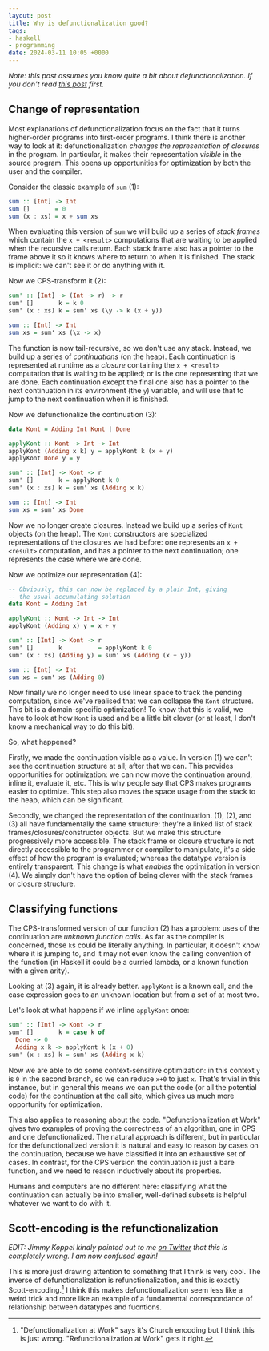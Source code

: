 ```yaml
---
layout: post
title: Why is defunctionalization good?
tags:
- haskell
- programming
date: 2024-03-11 10:05 +0000
---
```

_Note: this post assumes you know quite a bit about defunctionalization. If you don't read [this post](https://www.pathsensitive.com/2019/07/the-best-refactoring-youve-never-heard.html) first._

<!-- more -->

## Change of representation

Most explanations of defunctionalization focus on the fact that it turns higher-order programs into first-order programs.
I think there is another way to look at it: defunctionalization _changes the representation of closures_ in the program.
In particular, it makes their representation _visible_ in the source program. 
This opens up opportunities for optimization by both the user and the compiler.

Consider the classic example of `sum` (1):

```haskell
sum :: [Int] -> Int
sum []       = 0
sum (x : xs) = x + sum xs
```

When evaluating this version of `sum` we will build up a series of _stack frames_ which contain the `x + <result>` computations that are waiting to be applied when the recursive calls return.
Each stack frame also has a pointer to the frame above it so it knows where to return to when it is finished.
The stack is implicit: we can't see it or do anything with it.

Now we CPS-transform it (2):

```haskell
sum' :: [Int] -> (Int -> r) -> r
sum' []       k = k 0
sum' (x : xs) k = sum' xs (\y -> k (x + y))

sum :: [Int] -> Int
sum xs = sum' xs (\x -> x)
```

The function is now tail-recursive, so we don't use any stack.
Instead, we build up a series of _continuations_ (on the heap).
Each continuation is represented at runtime as a _closure_ containing the `x + <result>` computation that is waiting to be applied; or is the one representing that we are done.
Each continuation except the final one also has a pointer to the next continuation in its environment (the `y`) variable, and will use that to jump to the next continuation when it is finished.

Now we defunctionalize the continuation (3):

```haskell
data Kont = Adding Int Kont | Done

applyKont :: Kont -> Int -> Int
applyKont (Adding x k) y = applyKont k (x + y)
applyKont Done y = y

sum' :: [Int] -> Kont -> r
sum' []       k = applyKont k 0
sum' (x : xs) k = sum' xs (Adding x k)

sum :: [Int] -> Int
sum xs = sum' xs Done
```

Now we no longer create closures.
Instead we build up a series of `Kont` objects (on the heap).
The `Kont` constructors are specialized representations of the closures we had before: one represents an `x + <result>` computation, and has a pointer to the next continuation; one represents the case where we are done.

Now we optimize our representation (4):

```haskell
-- Obviously, this can now be replaced by a plain Int, giving
-- the usual accumulating solution
data Kont = Adding Int 

applyKont :: Kont -> Int -> Int
applyKont (Adding x) y = x + y

sum' :: [Int] -> Kont -> r
sum' []       k          = applyKont k 0
sum' (x : xs) (Adding y) = sum' xs (Adding (x + y))

sum :: [Int] -> Int
sum xs = sum' xs (Adding 0)
```

Now finally we no longer need to use linear space to track the pending computation, since we've realised that we can collapse the `Kont` structure.
This bit is a domain-specific optimization! 
To know that this is valid, we have to look at how `Kont` is used and be a little bit clever (or at least, I don't know a mechanical way to do this bit).

So, what happened?

Firstly, we made the continuation visible as a value. 
In version (1) we can't see the continuation structure at all; after that we can. 
This provides opportunities for optimization: we can now move the continuation around, inline it, evaluate it, etc.
This is why people say that CPS makes programs easier to optimize.
This step also moves the space usage from the stack to the heap, which can be significant.

Secondly, we changed the representation of the continuation.
(1), (2), and (3) all have fundamentally the same structure: they're a linked list of stack frames/closures/constructor objects.
But we make this structure progressively more accessible. 
The stack frame or closure structure is not directly accessible to the programmer or compiler to manipulate, it's a side effect of how the program is evaluated; whereas the datatype version is entirely transparent.
This change is what _enables_ the optimization in version (4).
We simply don't have the option of being clever with the stack frames or closure structure.

## Classifying functions

The CPS-transformed version of our function (2) has a problem: uses of the continuation are _unknown function calls_.
As far as the compiler is concerned, those `k`s could be literally anything.
In particular, it doesn't know where it is jumping to, and it may not even know the calling convention of the function (in Haskell it could be a curried lambda, or a known function with a given arity).

Looking at (3) again, it is already better.
`applyKont` is a known call, and the case expression goes to an unknown location but from a set of at most two.

Let's look at what happens if we inline `applyKont` once:

```haskell
sum' :: [Int] -> Kont -> r
sum' []       k = case k of 
  Done -> 0
  Adding x k -> applyKont k (x + 0)
sum' (x : xs) k = sum' xs (Adding x k)
```

Now we are able to do some context-sensitive optimization: in this context `y` is `0` in the second branch, so we can reduce `x+0` to just `x`.
That's trivial in this instance, but in general this means we can put the code (or all the potential code) for the continuation at the call site, which gives us much more opportunity for optimization.

This also applies to reasoning about the code.
"Defunctionalization at Work" gives two examples of proving the correctness of an algorithm, one in CPS and one defunctionalized.
The natural approach is different, but in particular for the defunctionalized version it is natural and easy to reason by cases on the continuation, because we have classified it into an exhaustive set of cases.
In contrast, for the CPS version the continuation is just a bare function, and we need to reason inductively about its properties.

Humans and computers are no different here: classifying what the continuation can actually be into smaller, well-defined subsets is helpful whatever we want to do with it.

## Scott-encoding is the refunctionalization

_EDIT: Jimmy Koppel kindly pointed out to me [on Twitter](https://x.com/jimmykoppel/status/1767638628069711931?s=20) that this is completely wrong. I am now confused again!_

This is more just drawing attention to something that I think is very cool.
The inverse of defunctionalization is refunctionalization, and this is exactly Scott-encoding.[^def-at-work]
I think this makes defunctionalization seem less like a weird trick and more like an example of a fundamental correspondance of relationship between datatypes and fucntions.

[^def-at-work]: "Defunctionalization at Work" says it's Church encoding but I think this is just wrong. "Refunctionalization at Work" gets it right.

